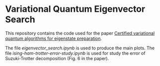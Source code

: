 # Variational Quantum Eigenvector Search

This repository contains the code used for the paper [Certified variational quantum algorithms for eigenstate preparation](https://journals.aps.org/pra/abstract/10.1103/PhysRevA.102.052610).

The file *eigenvector_search.ipynb* is used to produce the main plots.
The file *ising-ham-trotter-error-study.ipynb* is used for study the error of Suzuki-Trotter decomposition (Fig. 6 in the  paper).
